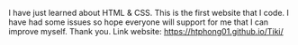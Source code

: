 I have just learned about HTML & CSS.
This is the first website that I code.
I have had some issues so hope everyone will support for me that I can improve myself.
Thank you.
Link website: https://htphong01.github.io/Tiki/
